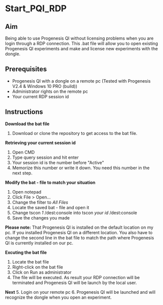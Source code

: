 # Start_PQI_RDP

## Aim
Being able to use Progenesis QI without licensing problems when you are login through a RDP connection.
This .bat file will allow you to open existing Progenesis QI experiments and make and license new experiments with the dongle.

## Prerequisites
- Progenesis QI with a dongle on a remote pc (Tested with Progenesis V2.4 & Windows 10 PRO (build))
- Administrator rights on the remote pc
- Your current RDP session id 
  
## Instructions

**Download the bat file**
1. Download or clone the repository to get access to the bat file.

**Retrieving your current session id**
1. Open CMD
2. Type query session and hit enter
3. Your session id is the number before "Active"
4. Memorize this number or write it down. You need this number in the next step.

**Modify the bat - file to match your situation**
1. Open notepad
2. Click File > Open...
3. Change the filter to _All Files_
4. Locate the saved bat - file and open it
5. Change tscon _1_ /dest:console into tscon _your id_ /dest:console
6. Save the changes you made

**Please note:** That Progenesis QI is installed on the default location on my pc. If you installed Progenesis QI on a different location. You also have to change the second line in the bat file to match the path where Progenesis QI is currently installed on our pc.

**Excuting the bat file**
1. Locate the bat file
2. Right-click on the bat file
3. Click on Run as administrator
4. The file will be executed. As result your RDP connection will be terminated and Progenesis QI will be launch by the local user.

**Next**
5. Login on your remote pc
6. Progenesis QI will be launched and will recognize the dongle when you open an experiment.






